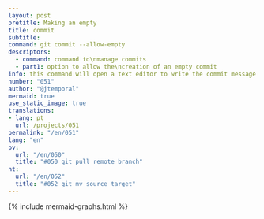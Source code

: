 ```yaml
---
layout: post
pretitle: Making an empty
title: commit
subtitle:
command: git commit --allow-empty
descriptors:
  - command: command to\nmanage commits
  - part1: option to allow the\ncreation of an empty commit
info: this command will open a text editor to write the commit message
number: "051"
author: "@jtemporal"
mermaid: true
use_static_image: true
translations:
- lang: pt
  url: /projects/051
permalink: "/en/051"
lang: "en"
pv: 
  url: "/en/050"
  title: "#050 git pull remote branch"
nt:
  url: "/en/052"
  title: "#052 git mv source target"
---
```


{% include mermaid-graphs.html %}
